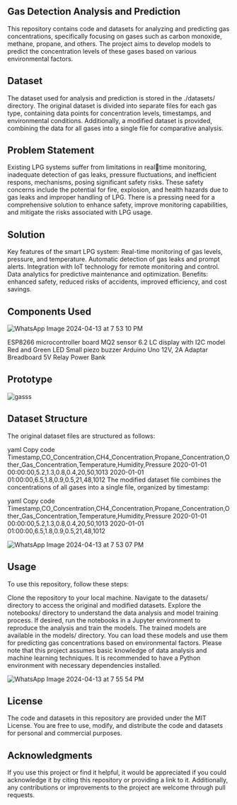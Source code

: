 ## Gas Detection Analysis and Prediction
This repository contains code and datasets for analyzing and predicting gas concentrations, specifically focusing on gases such as carbon monoxide, methane, propane, and others. The project aims to develop models to predict the concentration levels of these gases based on various environmental factors.

## Dataset
The dataset used for analysis and prediction is stored in the ./datasets/ directory. The original dataset is divided into separate files for each gas type, containing data points for concentration levels, timestamps, and environmental conditions. Additionally, a modified dataset is provided, combining the data for all gases into a single file for comparative analysis.
## Problem Statement
Existing LPG systems suffer from limitations in realtime monitoring, inadequate detection of gas leaks, pressure fluctuations, and inefficient respons, mechanisms, posing significant safety risks. These safety concerns include the potential for fire, explosion, and health hazards due to gas leaks and improper handling of LPG. There is a pressing need for a comprehensive solution to enhance safety, improve monitoring capabilities, and mitigate the risks associated with LPG usage. 
## Solution 
Key features of the smart LPG system:
Real-time monitoring of gas levels, pressure, and
temperature.
Automatic detection of gas leaks and prompt alerts.
Integration with IoT technology for remote monitoring and
control.
Data analytics for predictive maintenance and optimization.
Benefits: enhanced safety, reduced risks of accidents, improved
efficiency, and cost savings.
## Components Used 

![WhatsApp Image 2024-04-13 at 7 53 10 PM](https://github.com/RSN601KRI/GasDetection/assets/106860359/656f3e4e-2b61-4333-bc7c-d546ba8f8a8c)

ESP8266 microcontroller board
MQ2 sensor
6.2 LC display with I2C model
Red and Green LED
Small piezo buzzer
Arduino Uno
12V, 2A Adaptar
Breadboard
5V Relay
Power Bank

## Prototype
![gasss](https://github.com/RSN601KRI/GasDetection/assets/106860359/c3034890-096f-4f38-93dd-e5a93c70a15f)

## Dataset Structure
The original dataset files are structured as follows:

yaml
Copy code
Timestamp,CO_Concentration,CH4_Concentration,Propane_Concentration,Other_Gas_Concentration,Temperature,Humidity,Pressure
2020-01-01 00:00:00,5.2,1.3,0.8,0.4,20,50,1013
2020-01-01 01:00:00,6.5,1.8,0.9,0.5,21,48,1012
The modified dataset file combines the concentrations of all gases into a single file, organized by timestamp:

yaml
Copy code
Timestamp,CO_Concentration,CH4_Concentration,Propane_Concentration,Other_Gas_Concentration,Temperature,Humidity,Pressure
2020-01-01 00:00:00,5.2,1.3,0.8,0.4,20,50,1013
2020-01-01 01:00:00,6.5,1.8,0.9,0.5,21,48,1012

![WhatsApp Image 2024-04-13 at 7 53 07 PM](https://github.com/RSN601KRI/GasDetection/assets/106860359/350e2863-4b74-45bf-b9e9-b4892e39e282)

## Usage
To use this repository, follow these steps:

Clone the repository to your local machine.
Navigate to the datasets/ directory to access the original and modified datasets.
Explore the notebooks/ directory to understand the data analysis and model training process.
If desired, run the notebooks in a Jupyter environment to reproduce the analysis and train the models.
The trained models are available in the models/ directory. You can load these models and use them for predicting gas concentrations based on environmental factors.
Please note that this project assumes basic knowledge of data analysis and machine learning techniques. It is recommended to have a Python environment with necessary dependencies installed.

![WhatsApp Image 2024-04-13 at 7 55 54 PM](https://github.com/RSN601KRI/GasDetection/assets/106860359/68591342-ee72-4cb9-a52d-9ad36c20f884)

## License
The code and datasets in this repository are provided under the MIT License. You are free to use, modify, and distribute the code and datasets for personal and commercial purposes.

## Acknowledgments
If you use this project or find it helpful, it would be appreciated if you could acknowledge it by citing this repository or providing a link to it. Additionally, any contributions or improvements to the project are welcome through pull requests.
